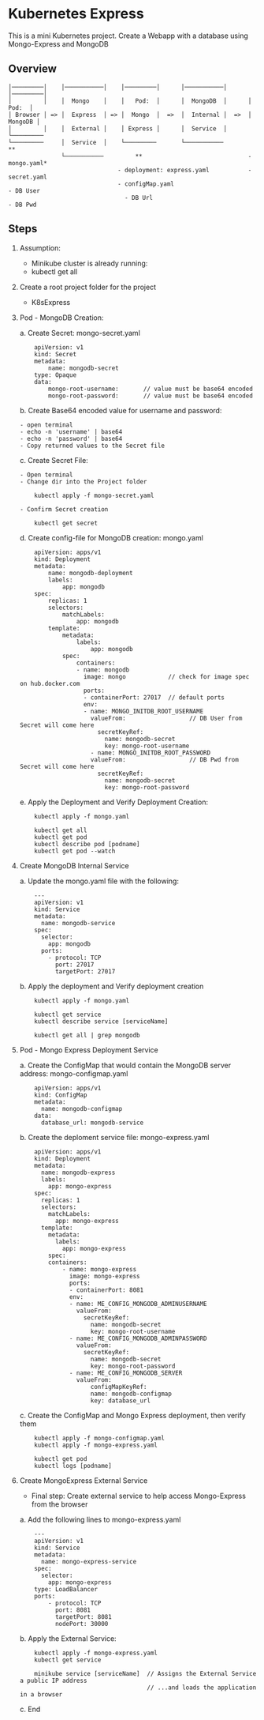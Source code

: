 # Kubernetes Express

This is a mini Kubernetes project.
Create a Webapp with a database using Mongo-Express and MongoDB

## Overview

    │─────────│    │───────────│    │─────────│      │───────────│      │─────────│
    │         │    │  Mongo    │    │   Pod:  │      │  MongoDB  │      │   Pod:  │
    │ Browser │ => │  Express  │ => │  Mongo  │  =>  │  Internal │  =>  │ MongoDB │
    │         │    │  External │    │ Express │      │  Service  │      └─────────
    └─────────     │  Service  │    └─────────       └───────────            **
                   └───────────         **                              - mongo.yaml*
                                   - deployment: express.yaml           - secret.yaml
                                   - configMap.yaml                       - DB User
                                     - DB Url                             - DB Pwd

## Steps

1.  Assumption:

    - Minikube cluster is already running:
    - kubectl get all

2.  Create a root project folder for the project

    - K8sExpress

3.  Pod - MongoDB Creation:

    a. Create Secret: mongo-secret.yaml

            apiVersion: v1
            kind: Secret
            metadata:
                name: mongodb-secret
            type: Opaque
            data:
                mongo-root-username:       // value must be base64 encoded
                mongo-root-password:       // value must be base64 encoded

    b. Create Base64 encoded value for username and password:

        - open terminal
        - echo -n 'username' | base64
        - echo -n 'password' | base64
        - Copy returned values to the Secret file

    c. Create Secret File:

        - Open terminal
        - Change dir into the Project folder

            kubectl apply -f mongo-secret.yaml

        - Confirm Secret creation

            kubectl get secret

    d. Create config-file for MongoDB creation: mongo.yaml

            apiVersion: apps/v1
            kind: Deployment
            metadata:
                name: mongodb-deployment
                labels:
                    app: mongodb
            spec:
                replicas: 1
                selectors:
                    matchLabels:
                        app: mongodb
                template:
                    metadata:
                        labels:
                            app: mongodb
                    spec:
                        containers:
                        - name: mongodb
                          image: mongo            // check for image spec on hub.docker.com
                          ports:
                          - containerPort: 27017  // default ports
                          env:
                          - name: MONGO_INITDB_ROOT_USERNAME
                            valueFrom:                  // DB User from Secret will come here
                              secretKeyRef:
                                name: mongodb-secret
                                key: mongo-root-username
                            - name: MONGO_INITDB_ROOT_PASSWORD
                            valueFrom:                  // DB Pwd from Secret will come here
                              secretKeyRef:
                                name: mongodb-secret
                                key: mongo-root-password

    e. Apply the Deployment and Verify Deployment Creation:

            kubectl apply -f mongo.yaml

            kubectl get all
            kubectl get pod
            kubectl describe pod [podname]
            kubectl get pod --watch

4.  Create MongoDB Internal Service

    a. Update the mongo.yaml file with the following:

            ---
            apiVersion: v1
            kind: Service
            metadata:
              name: mongodb-service
            spec:
              selector:
                app: mongodb
              ports:
                - protocol: TCP
                  port: 27017
                  targetPort: 27017

    b. Apply the deployment and Verify deployment creation

            kubectl apply -f mongo.yaml

            kubectl get service
            kubectl describe service [serviceName]

            kubectl get all | grep mongodb

5.  Pod - Mongo Express Deployment Service

    a. Create the ConfigMap that would contain the MongoDB server address: mongo-configmap.yaml

            apiVersion: apps/v1
            kind: ConfigMap
            metadata:
              name: mongodb-configmap
            data:
              database_url: mongodb-service

    b. Create the deploment service file: mongo-express.yaml

            apiVersion: apps/v1
            kind: Deployment
            metadata:
              name: mongodb-express
              labels:
                app: mongo-express
            spec:
              replicas: 1
              selectors:
                matchLabels:
                  app: mongo-express
              template:
                metadata:
                  labels:
                    app: mongo-express
                spec:
                containers:
                    - name: mongo-express
                      image: mongo-express
                      ports:
                      - containerPort: 8081
                      env:
                      - name: ME_CONFIG_MONGODB_ADMINUSERNAME
                        valueFrom:
                          secretKeyRef:
                            name: mongodb-secret
                            key: mongo-root-username
                      - name: ME_CONFIG_MONGODB_ADMINPASSWORD
                        valueFrom:
                          secretKeyRef:
                            name: mongodb-secret
                            key: mongo-root-password
                      - name: ME_CONFIG_MONGODB_SERVER
                        valueFrom:
                            configMapKeyRef:
                            name: mongodb-configmap
                            key: database_url

    c. Create the ConfigMap and Mongo Express deployment, then verify them

            kubectl apply -f mongo-configmap.yaml
            kubectl apply -f mongo-express.yaml

            kubectl get pod
            kubectl logs [podname]

6.  Create MongoExpress External Service

    - Final step: Create external service to help access Mongo-Express from the browser

    a. Add the following lines to mongo-express.yaml

            ---
            apiVersion: v1
            kind: Service
            metadata:
              name: mongo-express-service
            spec:
              selector:
                app: mongo-express
            type: LoadBalancer
            ports:
                - protocol: TCP
                  port: 8081
                  targetPort: 8081
                  nodePort: 30000

    b. Apply the External Service:

            kubectl apply -f mongo-express.yaml
            kubectl get service

            minikube service [serviceName]  // Assigns the External Service a public IP address
                                            // ...and loads the application in a browser

    c. End
